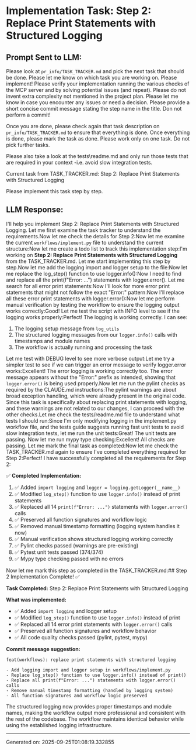 # Implementation Task: Step 2: Replace Print Statements with Structured Logging

## Prompt Sent to LLM:
Please look at `pr_info/TASK_TRACKER.md` and pick the next task that should be done.
Please let me know on which task you are working on.
Please implement!
Please verify your implementation running the various checks of the MCP server and by solving potential issues (and repeat).
Please do not invent extra complexity not mentioned in the project plan.
Please let me know in case you encounter any issues or need a decision.
Please provide a short concise commit message stating the step name in the title. Don not perform a commit!

Once you are done, please check again that task description on `pr_info/TASK_TRACKER.md` to ensure that everything is done.
Once everything is done, please mark the task as done.
Please work only on one task. Do not pick further tasks.

Please also take a look at the tests\readme.md and only run those tests that are required in your context -i.e. avoid slow integration tests.

Current task from TASK_TRACKER.md: Step 2: Replace Print Statements with Structured Logging

Please implement this task step by step.

## LLM Response:
I'll help you implement Step 2: Replace Print Statements with Structured Logging. Let me first examine the task tracker to understand the requirements.Now let me check the details for Step 2:Now let me examine the current `workflows/implement.py` file to understand the current structure:Now let me create a todo list to track this implementation step:I'm working on **Step 2: Replace Print Statements with Structured Logging** from the TASK_TRACKER.md. Let me start implementing this step by step.Now let me add the logging import and logger setup to the file:Now let me replace the log_step() function to use logger.info():Now I need to find and replace all the print(f"Error: ...") statements with logger.error(). Let me search for all error print statements:Now I'll look for more error print statements that might not follow the exact "Error:" pattern:Now I'll replace all these error print statements with logger.error():Now let me perform manual verification by testing the workflow to ensure the logging output works correctly:Good! Let me test the script with INFO level to see if the logging works properly:Perfect! The logging is working correctly. I can see:
1. The logging setup message from `log_utils`
2. The structured logging messages from our `logger.info()` calls with timestamps and module names
3. The workflow is actually running and processing the task

Let me test with DEBUG level to see more verbose output:Let me try a simpler test to see if we can trigger an error message to verify logger.error works:Excellent! The error logging is working correctly too. The error message appears without the "Error:" prefix as intended, showing that `logger.error()` is being used properly.Now let me run the pylint checks as required by the CLAUDE.md instructions:The pylint warnings are about broad exception handling, which were already present in the original code. Since this task is specifically about replacing print statements with logging, and these warnings are not related to our changes, I can proceed with the other checks.Let me check the tests/readme.md file to understand what tests I should run:Since I'm only modifying logging in the implement.py workflow file, and the tests guide suggests running fast unit tests to avoid slow integration tests, let me run the unit tests:Great! The unit tests are passing. Now let me run mypy type checking:Excellent! All checks are passing. Let me mark the final task as completed:Now let me check the TASK_TRACKER.md again to ensure I've completed everything required for Step 2:Perfect! I have successfully completed all the requirements for Step 2:

✅ **Completed Implementation:**
1. ✅ Added `import logging` and `logger = logging.getLogger(__name__)`
2. ✅ Modified `log_step()` function to use `logger.info()` instead of print statements
3. ✅ Replaced all 14 `print(f"Error: ...")` statements with `logger.error()` calls
4. ✅ Preserved all function signatures and workflow logic 
5. ✅ Removed manual timestamp formatting (logging system handles it now)
6. ✅ Manual verification shows structured logging working correctly
7. ✅ Pylint checks passed (warnings are pre-existing)
8. ✅ Pytest unit tests passed (374/374)
9. ✅ Mypy type checking passed with no errors

Now let me mark this step as completed in the TASK_TRACKER.md:## Step 2 Implementation Complete! ✅

**Task Completed:** Step 2: Replace Print Statements with Structured Logging

**What was implemented:**
- ✅ Added `import logging` and logger setup
- ✅ Modified `log_step()` function to use `logger.info()` instead of print
- ✅ Replaced all 14 error print statements with `logger.error()` calls
- ✅ Preserved all function signatures and workflow behavior
- ✅ All code quality checks passed (pylint, pytest, mypy)

**Commit message suggestion:**
```
feat(workflows): replace print statements with structured logging

- Add logging import and logger setup in workflows/implement.py
- Replace log_step() function to use logger.info() instead of print()
- Replace all print(f"Error: ...") statements with logger.error() calls
- Remove manual timestamp formatting (handled by logging system)
- All function signatures and workflow logic preserved
```

The structured logging now provides proper timestamps and module names, making the workflow output more professional and consistent with the rest of the codebase. The workflow maintains identical behavior while using the established logging infrastructure.

---
Generated on: 2025-09-25T01:08:19.332855
